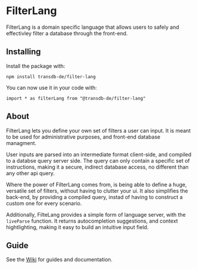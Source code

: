 # FilterLang

FilterLang is a domain specific language that allows users to safely and effectivley filter a database through the front-end.

## Installing

Install the package with:

`npm install transdb-de/filter-lang`

You can now use it in your code with:

`import * as filterLang from "@transdb-de/filter-lang"`

## About

FilterLang lets you define your own set of filters a user can input. It is meant to be used for administrative purposes, and front-end database managment.

User inputs are parsed into an intermediate format client-side, and compiled to a databse query server side.
The query can only contain a specific set of instructions, making it a secure, indirect database access, no different than any other api query.

Where the power of FilterLang comes from, is being able to define a huge, versatile set of filters, without having to clutter your ui.
It also simplifies the back-end, by providing a compiled query, instad of having to construct a custom one for every scenario.

Additionally, FilteLang provides a simple form of language server, with the `liveParse` function.
It returns autocompletion suggestions, and context hightlighting, making it easy to build an intuitive input field.

## Guide

See the [Wiki](https://github.com/TransDB-de/filter-lang/wiki) for guides and documentation.
